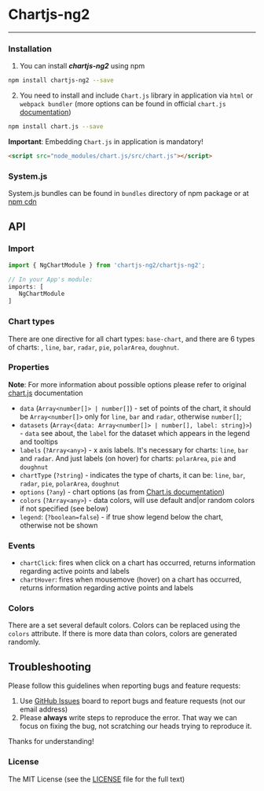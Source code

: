 # Chartjs-ng2
- - -

### Installation

1. You can install ***chartjs-ng2*** using npm

  ```bash
  npm install chartjs-ng2 --save
  ```
2. You need to install and include `Chart.js` library in application via `html` or `webpack bundler` (more options can be found in official `chart.js` [documentation](http://www.chartjs.org/docs/#getting-started))

  ```bash
  npm install chart.js --save
  ```

  **Important**: Embedding `Chart.js` in application is mandatory!

  ```html
  <script src="node_modules/chart.js/src/chart.js"></script>
  ```


### System.js

System.js bundles can be found in `bundles` directory of npm package or at [npm cdn](https://npmcdn.com/chartjs-ng2/bundles/)


## API

### Import
```typescript
import { NgChartModule } from 'chartjs-ng2/chartjs-ng2';

// In your App's module:
imports: [
   NgChartModule
]
```

### Chart types
There are one directive for all chart types: `base-chart`, and there are 6 types of charts: , `line`, `bar`, `radar`, `pie`, `polarArea`, `doughnut`.

### Properties

**Note**: For more information about possible options please refer to original [chart.js](http://www.chartjs.org/docs) documentation

- `data` (`Array<number[]> | number[]`) -  set of points of the chart, it should be `Array<number[]>` only for `line`, `bar` and `radar`, otherwise `number[]`;
- `datasets` (`Array<{data: Array<number[]> | number[], label: string}>`) - `data` see about, the `label` for the dataset which appears in the legend and tooltips
- `labels` (`?Array<any>`) - x axis labels. It's necessary for charts: `line`, `bar` and `radar`. And just labels (on hover) for charts: `polarArea`, `pie` and `doughnut`
- `chartType` (`?string`) - indicates the type of charts, it can be: `line`, `bar`, `radar`, `pie`, `polarArea`, `doughnut`
- `options` (`?any`) - chart options (as from [Chart.js documentation](http://www.chartjs.org/docs/))
- `colors` (`?Array<any>`) - data colors, will use default and|or random colors if not specified (see below)
- `legend`: (`?boolean=false`) - if true show legend below the chart, otherwise not be shown

### Events

- `chartClick`: fires when click on a chart has occurred, returns information regarding active points and labels
- `chartHover`: fires when mousemove (hover) on a chart has occurred, returns information regarding active points and labels


### Colors

There are a set several default colors. Colors can be replaced using the `colors` attribute. If there is more data than colors, colors are generated randomly.


## Troubleshooting

Please follow this guidelines when reporting bugs and feature requests:

1. Use [GitHub Issues](https://github.com/ravid7000/chartjs-ng2/issues) board to report bugs and feature requests (not our email address)
2. Please **always** write steps to reproduce the error. That way we can focus on fixing the bug, not scratching our heads trying to reproduce it.

Thanks for understanding!

### License

The MIT License (see the [LICENSE](https://github.com/ravid7000/chartjs-ng2/blob/master/LICENSE) file for the full text)
